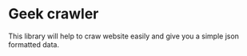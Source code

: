# Geek crawler

This library will help to craw website easily and give you a simple json formatted data.
